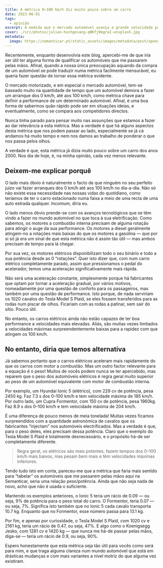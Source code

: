```yaml
---
title: A métrica 0–100 km/h diz muito pouco sobre um carro
date: 2023-06-01
tags:
  - opinião
excerpt: À medida que o mercado automóvel avança a grande velocidade para uma nova realidade parcialmente ou completamente eletrificada, será que continua a fazer sentido basearmo-nos na métrica 0–100 km/h como forma de comparar comportamentos entre automóveis?
cover: ./src/photos/julian-hochgesang-qNKfj9mgraI-unsplash.jpg
metadata:
  image: https://semanticar.pt/static_assets/images/metadata/post/opengraph-metrica-0-100.jpg
---
```

Recentemente, enquanto desenvolvia este blog, apercebi-me de que iria ser útil ter alguma forma de qualificar os automóveis que me passarem pelas mãos. Afinal, quando a nossa única preocupação aquando da compra de um automóvel se pode traduzir numa métrica facilmente mensurável, eu queria fazer questão de tornar essa métrica evidente.

O mercado motorizado, e em especial o mercado automóvel, tem-se baseado muito na quantidade de tempo que um automóvel demora a fazer um arranque dos 0 km/h, até aos 100 km/h, como métrica chave para definir a performance de um determinado automóvel. Afinal, é uma boa forma de sabermos quão rápido pode ser em situações ideias, e eventualmente, como se compara aos competidores directos.

Nunca tinha parado para pensar muito nas assunções que estamos a fazer ao dar relevância a esta métrica. Mas a verdade é que há alguns aspectos desta métrica que nos podem passar ao lado, especialmente se já cá andamos há muito tempo e nem nos damos ao trabalho de ponderar o que nos passa pelos olhos.

A verdade é que, esta métrica já dizia muito pouco sobre um carro dos anos 2000. Nos dia de hoje, é, na minha opinião, cada vez menos relevante.

## Deixem-me explicar porquê

O lado mais óbvio é naturalmente o facto de que ninguém no seu perfeito juízo vai fazer arranques dos 0 km/h até aos 100 km/h no dia-a-dia. Não só não existe essa necessidade nas nossas vidas do quotidiano, como teríamos de ter o carro estacionado numa faixa a meio de uma recta de uma auto estrada qualquer. Incomum, diria eu.

O lado menos óbvio prende-se com os avanços tecnológicos que se têm vindo a fazer no mundo automóvel no que toca à sua eletrificação. Como sabemos, os motores a combustão interna precisam de alguma rotação para atingir o auge da sua performance. Os motores a diesel geralmente atingem-no a rotações mais baixas do que os motores a gasolina — que por si só já era um sinal de que esta métrica não é assim tão útil — mas ambos precisam de tempo para lá chegar.

Por sua vez, os motores elétricos disponibilizam todo o seu binário e todo a sua potência desde as 0 “rotações”. Quer isto dizer que, com num carro elétrico completamente parado, assim que pressionamos o pedal do acelerador, temos uma aceleração significativamente mais rápida.

Não será uma aceleração constante, simplesmente porque há fabricantes que optam por tornar a aceleração gradual, por vários motivos, nomeadamente por uma questão de conforto para os passageiros, mas também por uma questão de performance. Isto porque, de nada serviriam os 1020 cavalos do Tesla Model S Plaid, se eles fossem transferidos para as rodas num piscar de olhos. Ficariam com as rodas a patinar, sem sair do sítio. Pouco útil.

No entanto, os carros elétricos ainda não estão capazes de ter boa performance a velocidades mais elevadas. Aliás, são muitas vezes limitados a velocidades máximas surpreendentemente baixas para a rapidez com que atingem os 100 km/h.

## No entanto, diria que temos alternativa

Já sabemos portanto que o carros elétricos aceleram mais rapidamente do que os carros com motor a combustão. Mas um outro factor relevante para a equação é o peso! Muitos de vocês podem nunca se ter apercebido, mas reparem que o peso dos automóveis elétricos é regra geral muito superior ao peso de um automóvel equivalente com motor de combustão interna.

Por exemplo, um Hyundai Ionic 5 (elétrico), com 229 cv de potência, pesa 2450 kg. Faz 7.3 s dos 0–100 km/h e tem velocidade máxima de 185 km/h.
Por outro lado, um Cupra Formentor, com 150 cv de potência, pesa 1960kg. Faz 8.9 s dos 0–100 km/h e tem velocidade máxima de 204 km/h.

É uma diferença de pouco menos de meia tonelada!
Muitas vezes ficamos surpreendidos com a quantidade astronómica de cavalos que os fabricantes “injectam” nos automóveis electrificados. Mas a verdade é que, para o peso deles, eles precisam dessa potência.
Claro que o exemplo do Tesla Model S Plaid é totalmente desnecessário, e o propósito há-de ser completamente diferente.

> Regra geral, os elétricos são mais potentes, fazem tempos dos 0–100 km/h mais baixos, mas pesam bem mais e têm velocidades máximas inferiores.

Tendo tudo isto em conta, pareceu-me que a métrica que faria mais sentido para “tabelar” os automóveis que me passarem pelas mãos aqui na Semanticar, seria uma relação peso/potência. Ainda que não seja nada de novo, acho que não é usada o suficiente.

Mantendo os exemplos anteriores, o Ionic 5 teria um rácio de 0.09 — ou seja, 9% de potência para o peso total do carro. O Formentor, teria 0.07 — ou seja, 7%. Significa isto também que no Ionic 5 cada cavalo transporta 10.7 kg. Enquanto que no Formentor, esse número passa para 13.1 kg.

Por fim, e apenas por curiosidade, o Tesla Model S Plaid, com 1020 cv e 2161 kg, teria um rácio de 0.47, ou seja, 47%. E algo como o Koenigsegg Jesko, com 1281 cv e 1420 kg — que nunca me há-de passar pelas mãos, diga-se — teria um rácio de 0.9, ou seja, 90%.

Espero honestamente que esta métrica seja tão útil para vocês como será para mim, e que traga alguma clareza num mundo automóvel que está em drásticas mudanças e com mais variantes a nível motriz do que alguma vez existiram.
